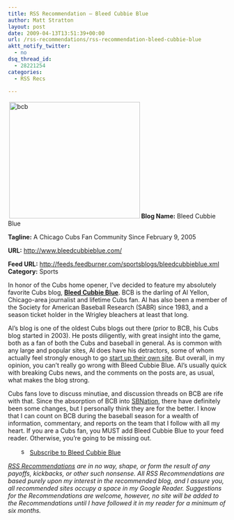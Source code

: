 ```yaml
---
title: RSS Recommendation – Bleed Cubbie Blue
author: Matt Stratton
layout: post
date: 2009-04-13T13:51:39+00:00
url: /rss-recommendations/rss-recommendation-bleed-cubbie-blue
aktt_notify_twitter:
  - no
dsq_thread_id:
  - 28221254
categories:
  - RSS Recs

---
```

<img class="size-medium wp-image-5055 alignright" style="margin: 3px;" title="bcb" src="/wp-content/uploads/2009/04/bcb-300x267.jpg" alt="bcb" width="300" height="267" srcset="/wp-content/uploads/2009/04/bcb-300x267.jpg 300w, /wp-content/uploads/2009/04/bcb.jpg 992w" sizes="(max-width: 300px) 100vw, 300px" />**Blog Name:** Bleed Cubbie Blue

**Tagline:** A Chicago Cubs Fan Community Since February 9, 2005
  
**URL:** <a href="http://www.bleedcubbieblue.com/" target="_blank">http://www.bleedcubbieblue.com/</a>
  
**Feed URL:** <a href="http://feeds.feedburner.com/sportsblogs/bleedcubbieblue.xml" target="_blank">http://feeds.feedburner.com/sportsblogs/bleedcubbieblue.xml</a><a href="http://lifehacker.com/index.xml" target="_blank"><br /> </a>**Category:** Sports

In honor of the Cubs home opener, I&#8217;ve decided to feature my absolutely favorite Cubs blog, **<a href="http://www.bleedcubbieblue.com/" target="_blank">Bleed Cubbie Blue</a>**. BCB is the darling of Al Yellon, Chicago-area journalist and lifetime Cubs fan. Al has also been a member of the Society for American Baseball Research (SABR) since 1983, and a season ticket holder in the Wrigley bleachers at least that long.

Al&#8217;s blog is one of the oldest Cubs blogs out there (prior to BCB, his Cubs blog started in 2003). He posts diligently, with great insight into the game, both as a fan of both the Cubs and baseball in general. As is common with any large and popular sites, Al does have his detractors, some of whom actually feel strongly enough to go <a href="http://inaleagueofherown.com/" target="_blank">start up their own site</a>. But overall, in my opinion, you can&#8217;t really go wrong with Bleed Cubbie Blue. Al&#8217;s usually quick with breaking Cubs news, and the comments on the posts are, as usual, what makes the blog strong.

Cubs fans love to discuss minutiae, and discussion threads on BCB are rife with that. Since the absorption of BCB into <a href="http://www.sbnation.com/" target="_blank">SBNation</a>, there have definitely been some changes, but I personally think they are for the better. I know that I can count on BCB during the baseball season for a wealth of information, commentary, and reports on the team that I follow with all my heart. If you are a Cubs fan, you MUST add Bleed Cubbie Blue to your feed reader. Otherwise, you&#8217;re going to be missing out.

<p style="padding-left: 30px;">
  <a href="http://feeds.feedburner.com/sportsblogs/bleedcubbieblue.xml" target="_blank"><img class="size-full wp-image-4733 alignleft" style="margin: 0px;" title="small_feed_icon" src="/wp-content/uploads/2009/02/small_feed_icon.png" alt="small_feed_icon" width="16" height="16" /></a> <a href="http://feeds.feedburner.com/sportsblogs/bleedcubbieblue.xml" target="_blank">Subscribe to Bleed Cubbie Blue</a>
</p>

_<a href="/topics/rss-recommendations/" target="_self">RSS Recommendations</a> are in no way, shape, or form the result of any payoffs, kickbacks, or other such nonsense. All RSS Recommendations are based purely upon my interest in the recommended blog, and I assure you, all recommended sites occupy a space in my Google Reader. Suggestions for the Recommendations are welcome, however, no site will be added to the Recommendations until I have followed it in my reader for a minimum of six months._